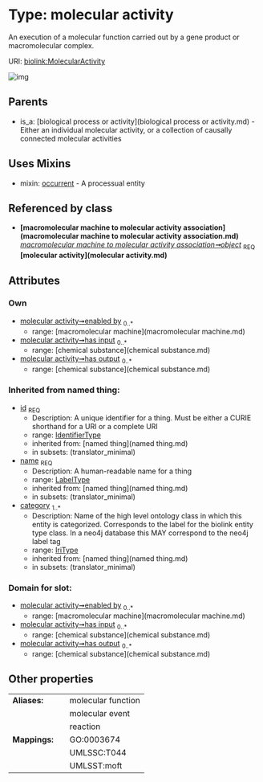 
# Type: molecular activity


An execution of a molecular function carried out by a gene product or macromolecular complex.

URI: [biolink:MolecularActivity](https://w3id.org/biolink/vocab/MolecularActivity)


![img](http://yuml.me/diagram/nofunky;dir:TB/class/\[MacromolecularMachine]<enabled%20by%200..*-%20\[MolecularActivity&#124;id(i):identifier_type;name(i):label_type;category(i):iri_type%20%2B],%20\[ChemicalSubstance]<has%20output%200..*-%20\[MolecularActivity],%20\[ChemicalSubstance]<has%20input%200..*-%20\[MolecularActivity],%20\[MacromolecularMachineToMolecularActivityAssociation]-%20object%201..1>\[MolecularActivity],%20\[MolecularActivity]uses%20-.->\[Occurrent],%20\[BiologicalProcessOrActivity]^-\[MolecularActivity])

## Parents

 *  is_a: [biological process or activity](biological process or activity.md) - Either an individual molecular activity, or a collection of causally connected molecular activities

## Uses Mixins

 *  mixin: [occurrent](occurrent.md) - A processual entity

## Referenced by class

 *  **[macromolecular machine to molecular activity association](macromolecular machine to molecular activity association.md)** *[macromolecular machine to molecular activity association➞object](macromolecular_machine_to_molecular_activity_association_object.md)*  <sub>REQ</sub>  **[molecular activity](molecular activity.md)**

## Attributes


### Own

 * [molecular activity➞enabled by](molecular_activity_enabled_by.md)  <sub>0..*</sub>
    * range: [macromolecular machine](macromolecular machine.md)
 * [molecular activity➞has input](molecular_activity_has_input.md)  <sub>0..*</sub>
    * range: [chemical substance](chemical substance.md)
 * [molecular activity➞has output](molecular_activity_has_output.md)  <sub>0..*</sub>
    * range: [chemical substance](chemical substance.md)

### Inherited from named thing:

 * [id](id.md)  <sub>REQ</sub>
    * Description: A unique identifier for a thing. Must be either a CURIE shorthand for a URI or a complete URI
    * range: [IdentifierType](type/IdentifierType.md)
    * inherited from: [named thing](named thing.md)
    * in subsets: (translator_minimal)
 * [name](name.md)  <sub>REQ</sub>
    * Description: A human-readable name for a thing
    * range: [LabelType](type/LabelType.md)
    * inherited from: [named thing](named thing.md)
    * in subsets: (translator_minimal)
 * [category](category.md)  <sub>1..*</sub>
    * Description: Name of the high level ontology class in which this entity is categorized. Corresponds to the label for the biolink entity type class. In a neo4j database this MAY correspond to the neo4j label tag
    * range: [IriType](type/IriType.md)
    * inherited from: [named thing](named thing.md)
    * in subsets: (translator_minimal)

### Domain for slot:

 * [molecular activity➞enabled by](molecular_activity_enabled_by.md)  <sub>0..*</sub>
    * range: [macromolecular machine](macromolecular machine.md)
 * [molecular activity➞has input](molecular_activity_has_input.md)  <sub>0..*</sub>
    * range: [chemical substance](chemical substance.md)
 * [molecular activity➞has output](molecular_activity_has_output.md)  <sub>0..*</sub>
    * range: [chemical substance](chemical substance.md)

## Other properties

|  |  |  |
| --- | --- | --- |
| **Aliases:** | | molecular function |
|  | | molecular event |
|  | | reaction |
| **Mappings:** | | GO:0003674 |
|  | | UMLSSC:T044 |
|  | | UMLSST:moft |

